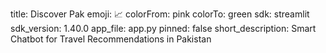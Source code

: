 title: Discover Pak
emoji: 📈
colorFrom: pink
colorTo: green
sdk: streamlit
sdk_version: 1.40.0
app_file: app.py
pinned: false
short_description: Smart Chatbot for Travel Recommendations in Pakistan
